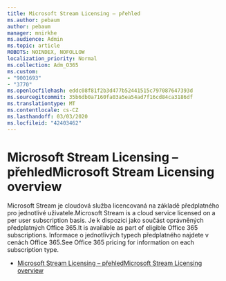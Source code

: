 ```yaml
---
title: Microsoft Stream Licensing – přehled
ms.author: pebaum
author: pebaum
manager: mnirkhe
ms.audience: Admin
ms.topic: article
ROBOTS: NOINDEX, NOFOLLOW
localization_priority: Normal
ms.collection: Adm_O365
ms.custom:
- "9001693"
- "3770"
ms.openlocfilehash: eddc08f81f2b3d477b52441515c797087647393d
ms.sourcegitcommit: 35b6db0a7160fa03a5ea54ad7f16cd84ca3186df
ms.translationtype: MT
ms.contentlocale: cs-CZ
ms.lasthandoff: 03/03/2020
ms.locfileid: "42403462"
---
```

# <a name="microsoft-stream-licensing-overview"></a><span data-ttu-id="66175-102">Microsoft Stream Licensing – přehled</span><span class="sxs-lookup"><span data-stu-id="66175-102">Microsoft Stream Licensing overview</span></span>

<span data-ttu-id="66175-103">Microsoft Stream je cloudová služba licencovaná na základě předplatného pro jednotlivé uživatele.</span><span class="sxs-lookup"><span data-stu-id="66175-103">Microsoft Stream is a cloud service licensed on a per user subscription basis.</span></span> <span data-ttu-id="66175-104">Je k dispozici jako součást oprávněných předplatných Office 365.</span><span class="sxs-lookup"><span data-stu-id="66175-104">It is available as part of eligible Office 365 subscriptions.</span></span> <span data-ttu-id="66175-105">Informace o jednotlivých typech předplatného najdete v cenách Office 365.</span><span class="sxs-lookup"><span data-stu-id="66175-105">See Office 365 pricing for information on each subscription type.</span></span>

- [<span data-ttu-id="66175-106">Microsoft Stream Licensing – přehled</span><span class="sxs-lookup"><span data-stu-id="66175-106">Microsoft Stream Licensing overview</span></span>](https://docs.microsoft.com/en-us/stream/license-overview)